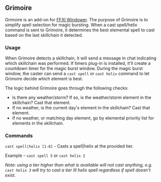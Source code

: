 ## Grimoire
Grimoire is an add-on for [FFXI Windower](http://windower.net/). The purpose of Grimoire is to simplify spell selection for magic bursting. When a cast spell/helix command is sent to Grimoire, it determines the best elemental spell to cast based on the last skillchain it detected.

### Usage
When Grimoire detects a skillchain, it will send a message in chat indicating which skillchain was performed. If timers plug-in is installed, it'll create a countdown timer for the magic burst window. During the magic burst window, the caster can send a `cast spell` or `cast helix` command to let Grimoire decide which element is best. 

The logic behind Grimoire goes through the following checks:
* Is there any weather/storm? If so, is the weather/storm element in the skillchain? Cast that element.
* If no weather, is the current day's element in the skillchain? Cast that element.
* If no weather, or matching day element, go by elemental priority list for elements in the skillchain.

### Commands
`cast spell|helix [1-6]` - Casts a spell|helix at the provided tier.

Example - `cast spell 5` or `cast helix 2`

*Note: using a tier higher than what is available will not cast anything, e.g. `cast helix 3` will try to cast a tier III helix spell regardless if spell doesn't exist.*